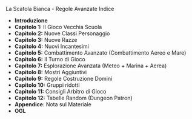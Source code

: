 La Scatola Bianca - Regole Avanzate Indice

- **Introduzione**
-  **Capitolo 1:** Il Gioco Vecchia Scuola
-  **Capitolo 2:** Nuove Classi Personaggio
-  **Capitolo 3:** Nuove Razze
-  **Capitolo 4:** Nuovi Incantesimi
-  **Capitolo 5:** Combattimento Avanzato (Combattimento Aereo e Mare)
-  **Capitolo 6:** Il Turno di Gioco
-  **Capitolo 7:** Esplorazione Avanzata (Meteo + Marina + Aerea)
-  **Capitolo 8:** Mostri Aggiuntivi 
-  **Capitolo 9:**  Regole Costruzione Domini
-   **Capitolo 10:** Gruppi ridotti
-  **Capitolo 11:** Consigli Arbitro di Gioco
-  **Capitolo 12:** Tabelle Random (Dungeon Patron)
- **Appendice**: Nota sul Materiale
- **OGL**



